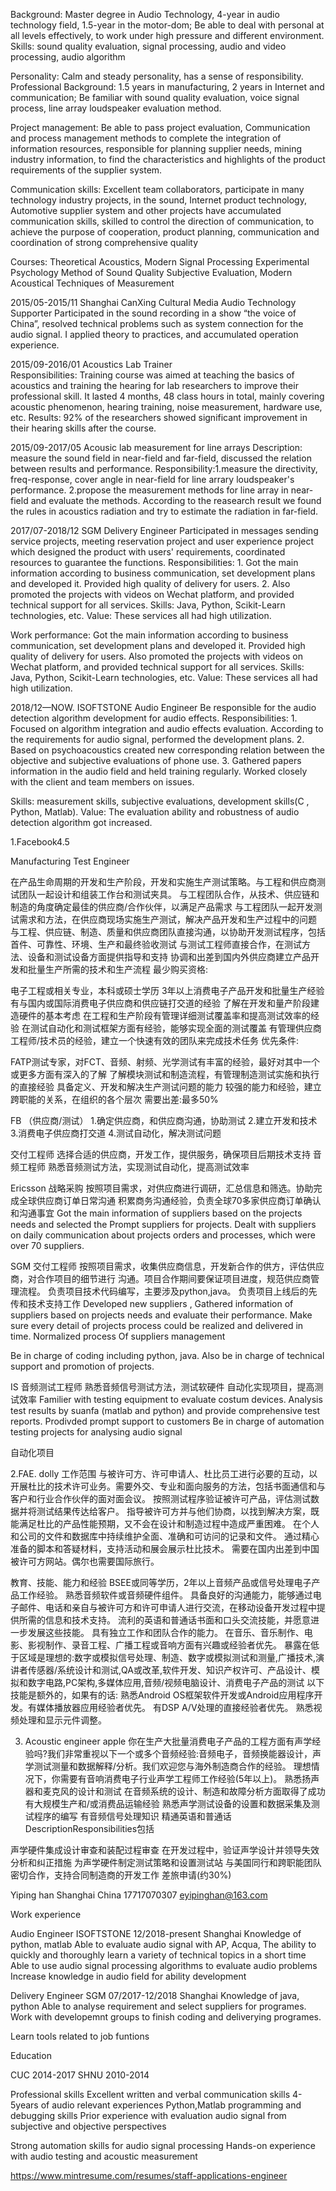 Background: Master degree in Audio Technology, 4-year in audio technology field, 1.5-year in the motor-dom; Be able to deal with personal at all levels effectively, to work under high pressure and different environment.
Skills: sound quality evaluation, signal processing, audio and video processing, audio algorithm

Personality: Calm and steady personality, has a sense of responsibility.
Professional Background: 1.5 years in manufacturing, 2 years in Internet and communication; Be familiar with sound quality evaluation, voice signal process, line array loudspeaker evaluation method.

Project management: Be able to pass project evaluation, Communication and process management methods to complete the integration of information resources, responsible for planning supplier needs, mining industry information, to find the characteristics and highlights of the product requirements of the supplier system.

Communication skills: Excellent team collaborators, participate in many technology industry projects, in the sound, Internet product technology, Automotive supplier system and other projects have accumulated communication skills, skilled to control the direction of communication, to achieve the purpose of cooperation, product planning, communication and coordination of strong comprehensive quality






Courses: Theoretical Acoustics, Modern Signal Processing
Experimental Psychology Method of Sound Quality Subjective Evaluation, Modern Acoustical Techniques of Measurement

2015/05-2015/11 Shanghai CanXing Cultural Media Audio Technology Supporter
Participated in the sound recording in a show “the voice of China”, resolved technical problems such as system connection for the audio signal. I applied theory to practices, and accumulated operation experience. 

2015/09-2016/01  Acoustics Lab         Trainer                    
Responsibilities: Training course was aimed at teaching the basics of acoustics and training the hearing for lab researchers to improve their professional skill. It lasted 4 months, 48 class hours in total, mainly covering acoustic phenomenon, hearing training, noise measurement, hardware use, etc. 
Results: 92% of the researchers showed significant improvement in their hearing skills after the course.

2015/09-2017/05 Acousic lab   measurement for line arrays
Description: measure the sound field in near-field and far-field, discussed the relation between results and performance. 
Responsibility:1.measure the directivity, freq-response, cover angle in near-field for line arrary loudspeaker's performance. 
2.propose the measurement methods for line array in near-field and evaluate the methods. 
According to the reasearch result we found the rules in acoustics radiation and try to estimate the radiation in far-field.


2017/07-2018/12  SGM  Delivery Engineer
Participated in messages sending service projects, meeting reservation project and user experience project which designed the product with users' requirements, coordinated resources to guarantee the functions. 
Responsibilities: 1. Got the main information according to business communication, set development plans and developed it. Provided high quality of delivery for users. 2. Also promoted the projects with videos on Wechat platform, and provided technical support for all services. 
Skills: Java, Python, Scikit-Learn technologies, etc. 
Value: These services all had high utilization.


Work performance: Got the main information according to business communication, set development plans and developed it. Provided high quality of delivery for users. Also promoted the projects with videos on Wechat platform, and provided technical support for all services. 
Skills: Java, Python, Scikit-Learn technologies, etc. 
Value: These services all had high utilization.





2018/12—NOW.  ISOFTSTONE  Audio Engineer
Be responsible for the audio detection algorithm development for audio effects. 
Responsibilities: 1. Focused on algorithm integration and audio effects evaluation. According to the requirements for audio signal, performed the development plans. 2. Based on psychoacoustics created new corresponding relation between the objective and subjective evaluations of phone use. 3. Gathered papers information in the audio field and held training regularly. Worked closely with the client and team members on issues. 

Skills: measurement skills, subjective evaluations, development skills(C , Python, Matlab). 
Value: The evaluation ability and robustness of audio detection algorithm got increased.



1.Facebook4.5

Manufacturing Test Engineer

在产品生命周期的开发和生产阶段，开发和实施生产测试策略。与工程和供应商测试团队一起设计和组装工作台和测试夹具。
与工程团队合作，从技术、供应链和制造的角度确定最佳的供应商/合作伙伴，以满足产品需求
与工程团队一起开发测试需求和方法，在供应商现场实施生产测试，解决产品开发和生产过程中的问题
与工程、供应链、制造、质量和供应商团队直接沟通，以协助开发测试程序，包括首件、可靠性、环境、生产和最终验收测试
与测试工程师直接合作，在测试方法、设备和测试设备方面提供指导和支持
协调和出差到国内外供应商建立产品开发和批量生产所需的技术和生产流程
最少购买资格:


电子工程或相关专业，本科或硕士学历
3年以上消费电子产品开发和批量生产经验
有与国内或国际消费电子供应商和供应链打交道的经验
了解在开发和量产阶段建造硬件的基本考虑
在工程和生产阶段有管理详细测试覆盖率和提高测试效率的经验
在测试自动化和测试框架方面有经验，能够实现全面的测试覆盖
有管理供应商工程师/技术员的经验，建立一个快速有效的团队来完成技术任务
优先条件:


FATP测试专家，对FCT、音频、射频、光学测试有丰富的经验，最好对其中一个或更多方面有深入的了解
了解模块测试和制造流程，有管理制造测试实施和执行的直接经验
具备定义、开发和解决生产测试问题的能力
较强的能力和经验，建立跨职能的关系，在组织的各个层次
需要出差:最多50%

FB （供应商/测试）
1.确定供应商，和供应商沟通，协助测试
2.建立开发和技术
3.消费电子供应商打交道
4.测试自动化，解决测试问题

交付工程师
选择合适的供应商，开发工作，提供服务，确保项目后期技术支持
音频工程师
熟悉音频测试方法，实现测试自动化，提高测试效率


Ericsson  战略采购
按照项目需求，对供应商进行调研，汇总信息和筛选。协助完成全球供应商订单日常沟通
积累商务沟通经验，负责全球70多家供应商订单确认和沟通事宜
Got the main information of suppliers based on the projects needs and selected the 
Prompt suppliers for projects. Dealt with suppliers on daily communication about 
projects orders and processes, which were over 70 suppliers.

SGM 交付工程师
按照项目需求，收集供应商信息，开发新合作的供方，评估供应商，对合作项目的细节进行
沟通。项目合作期间要保证项目进度，规范供应商管理流程。
负责项目技术代码编写，主要涉及python,java。
负责项目上线后的先传和技术支持工作
Developed new suppliers , Gathered information of suppliers based on projects needs and evaluate their performance. 
Make sure every detail of projects process could be realized and delivered in time. Normalized process
Of suppliers management

Be in charge of coding including python, java. 
Also be in charge of technical support and promotion of projects.


IS 音频测试工程师
熟悉音频信号测试方法，测试软硬件
自动化实现项目，提高测试效率
Familier with testing equipment to evaluate costum devices.
Analysis test results by suanfa (matlab and python) and provide comprehensive test reports.
Prodivded prompt support to customers 
Be in charge of automation testing projects for analysing audio signal

自动化项目


2.FAE. dolly
工作范围
与被许可方、许可申请人、杜比员工进行必要的互动，以开展杜比的技术许可业务。需要外交、专业和面向服务的方法，包括书面通信和与客户和行业合作伙伴的面对面会议。
按照测试程序验证被许可产品，评估测试数据并将测试结果传达给客户。
指导被许可方并与他们协商，以找到解决方案，既能满足杜比的产品性能预期，又不会在设计和制造过程中造成严重困难。
在个人和公司的文件和数据库中持续维护全面、准确和可访问的记录和文件。
通过精心准备的脚本和答疑材料，支持活动和展会展示杜比技术。
需要在国内出差到中国被许可方网站。偶尔也需要国际旅行。


教育、技能、能力和经验
BSEE或同等学历，2年以上音频产品或信号处理电子产品工作经验。
熟悉音频软件或音频硬件组件。
具备良好的沟通能力，能够通过电子邮件、电话和亲自与被许可方和许可申请人进行交流，在移动设备开发过程中提供所需的信息和技术支持。
流利的英语和普通话书面和口头交流技能，并愿意进一步发展这些技能。
具有独立工作和团队合作的能力。
在音乐、音乐制作、电影、影视制作、录音工程、广播工程或音响方面有兴趣或经验者优先。
暴露在低于区域是理想的:数字或模拟信号处理、制造、数字或模拟测试和测量,广播技术,演讲者传感器/系统设计和测试,QA或改革,软件开发、知识产权许可、产品设计、模拟和数字电路,PC架构,多媒体应用,音频/视频电脑设计、消费电子产品的测试
以下技能是额外的，如果有的话:
熟悉Android OS框架软件开发或Android应用程序开发。有媒体播放器应用经验者优先。
有DSP A/V处理的直接经验者优先。
熟悉视频处理和显示元件调整。




3. Acoustic engineer  apple
你在生产大批量消费电子产品的工程方面有声学经验吗?我们非常重视以下一个或多个音频经验:音频电子，音频换能器设计，声学测试测量和数据解释/分析。我们欢迎您与海外制造商合作的经验。
理想情况下，你需要有音响消费电子行业声学工程师工作经验(5年以上)。
熟悉扬声器和麦克风的设计和测试
在音频系统的设计、制造和故障分析方面取得了成功
有大规模生产和/或消费品运输经验
熟悉声学测试设备的设置和数据采集及测试程序的编写
有音频信号处理知识
精通英语和普通话
DescriptionResponsibilities包括

声学硬件集成设计审查和装配过程审查
在开发过程中，验证声学设计并领导失效分析和纠正措施
为声学硬件制定测试策略和设置测试站
与美国同行和跨职能团队密切合作，支持合同制造商的开发工作
差旅申请(约30%)




Yiping han
Shanghai China 17717070307 eyipinghan@163.com

Work experience

Audio Engineer  ISOFTSTONE  12/2018-present
Shanghai
Knowledge of python, matlab
Able to evaluate audio signal with AP, Acqua, 
The ability to quickly and thoroughly learn a variety of technical topics in a short time
Able to use audio signal processing algorithms to evaluate audio problems
Increase knowledge in audio field for ability development




Delivery Engineer SGM 07/2017-12/2018
Shanghai 
Knowledge of java, python
Able to analyse requirement and select suppliers for programes.
Work with developemnt groups to finish coding and deliverying programes.

Learn tools related to job funtions


Education

CUC 2014-2017
SHNU 2010-2014

Professional skills
Excellent written and verbal communication skills
4-5years of audio relevant experiences
Python,Matlab programming and debugging skills
Prior experience with evaluation audio signal from subjective and objective perspectives

Strong automation skills for audio signal processing
Hands-on experience with audio testing and acoustic measurement 

https://www.mintresume.com/resumes/staff-applications-engineer


